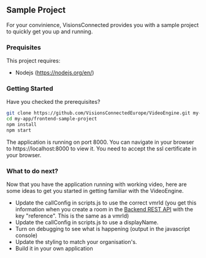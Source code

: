 ## Sample Project
For your convinience, VisionsConnected provides you with a sample project to quickly get you up and running.

### Prequisites
This project requires:
* Nodejs (https://nodejs.org/en/)

### Getting Started
Have you checked the prerequisites?
```sh
git clone https://github.com/VisionsConnectedEurope/VideoEngine.git my-app
cd my-app/frontend-sample-project
npm install
npm start
```
The application is running on port 8000. You can navigate in your browser to https://localhost:8000 to view it. You need to accept the ssl certificate in your browser.

### What to do next?
Now that you have the application running with working video, here are some ideas to get you started in getting familiar with the VideoEngine.
- Update the callConfig in scripts.js to use the correct vmrId (you get this information when you create a room in the [Backend REST API](https://github.com/VisionsConnectedEurope/VideoEngine/blob/master/BACKEND.md) with the key "reference". This is the same as a vmrId)
- Update the callConfig in scripts.js to use a displayName.
- Turn on debugging to see what is happening (output in the javascript console)
- Update the styling to match your organisation's.
- Build it in your own application
